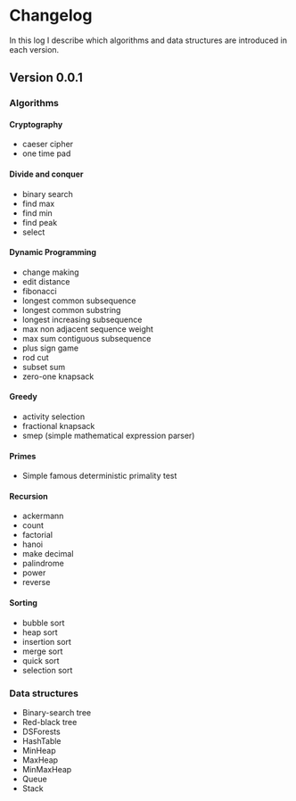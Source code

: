 
# Changelog

In this log I describe which algorithms and data structures are introduced in each version. 


## Version 0.0.1

### Algorithms

#### Cryptography
- caeser cipher
- one time pad

#### Divide and conquer
- binary search
- find max
- find min 
- find peak
- select

#### Dynamic Programming
- change making
- edit distance
- fibonacci
- longest common subsequence
- longest common substring
- longest increasing subsequence
- max non adjacent sequence weight
- max sum contiguous subsequence
- plus sign game
- rod cut
- subset sum
- zero-one knapsack

#### Greedy

- activity selection
- fractional knapsack
- smep (simple mathematical expression parser)

#### Primes

- Simple famous deterministic primality test

#### Recursion

- ackermann
- count
- factorial
- hanoi
- make decimal
- palindrome
- power
- reverse

#### Sorting

- bubble sort
- heap sort
- insertion sort
- merge sort
- quick sort
- selection sort

### Data structures

- Binary-search tree
- Red-black tree
- DSForests
- HashTable
- MinHeap
- MaxHeap
- MinMaxHeap
- Queue
- Stack
